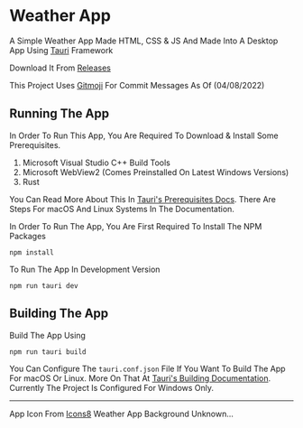 # **Weather App**

A Simple Weather App Made HTML, CSS & JS And Made Into A Desktop App Using [Tauri](https://tauri.app/) Framework

Download It From [Releases](https://github.com/JhonLikesFloppa/JhonWeatherApp/releases)

This Project Uses [Gitmoji](https://gitmoji.dev/) For Commit Messages As Of (04/08/2022)

## Running The App

In Order To Run This App, You Are Required To Download & Install Some Prerequisites.

1. Microsoft Visual Studio C++ Build Tools
2. Microsoft WebView2 (Comes Preinstalled On Latest Windows Versions)
3. Rust

You Can Read More About This In [Tauri's Prerequisites Docs](https://tauri.app/v1/guides/getting-started/prerequisites). There Are Steps For macOS And Linux Systems In The Documentation.

In Order To Run The App, You Are First Required To Install The NPM Packages
```
npm install
```
To Run The App In Development Version
```
npm run tauri dev
```

## Building The App
Build The App Using
```
npm run tauri build
```
You Can Configure The `tauri.conf.json` File If You Want To Build The App For macOS Or Linux. More On That At [Tauri's Building Documentation](https://tauri.app/v1/guides/building/). Currently The Project Is Configured For Windows Only.
***

App Icon From [Icons8](https://icons8.com)
Weather App Background Unknown...
